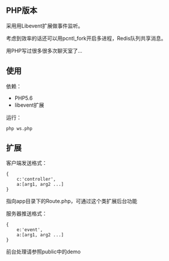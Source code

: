 ## PHP版本

采用用Libevent扩展做事件监听。

考虑到效率的话还可以用pcntl_fork开启多进程，Redis队列共享消息。

用PHP写过很多很多次聊天室了...

## 使用

依赖：

* PHP5.6
* libevent扩展

运行：

`php ws.php`

## 扩展

客户端发送格式：
```
{
    c:'controller',
    a:[arg1, arg2 ...]
}
```

指向app目录下的Route.php，可通过这个类扩展后台功能

服务器推送格式：
```
{
    e:'event',
    a:[arg1, arg2 ...]
}
```

前台处理请参照public中的demo

